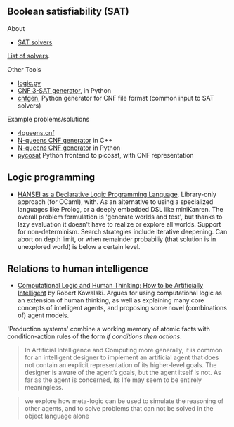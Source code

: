 
## Boolean satisfiability (SAT)

About

* [SAT solvers](https://embedded.eecs.berkeley.edu/eecsx44/fall2011/lectures/SATSolving.pdf)

[List of solvers](https://github.com/jonnor/agree/blob/master/doc/braindump.md#relation-to-theorem-provers).

Other Tools

* [logic.py](http://aima.cs.berkeley.edu/python/logic.html)
* [CNF 3-SAT generator](http://code.activestate.com/recipes/82346-random-3-cnf-problem-generator/), in Python
* [cnfgen](https://github.com/MassimoLauria/cnfgen/blob/master/cnfformula/cnfgen.py), Python generator for CNF file format (common input to SAT solvers)

Example problems/solutions

* [4queens.cnf](http://homepage.cs.uiowa.edu/~hzhang/c145/code/queen4.cnf)
* [N-queens CNF generator](https://sites.google.com/site/haioushen/search-algorithm/solvean-queensproblemusingsatsolver) in C++
* [N-queens CNF generator](http://forrestbao.blogspot.de/2007/11/python-script-to-solve-n-queen-problem.html) in Python
* [pycosat](https://pypi.python.org/pypi/pycosat) Python frontend to picosat, with CNF representation

## Logic programming

* [HANSEI as a Declarative Logic Programming Language](http://okmij.org/ftp/kakuritu/logic-programming.html).
Library-only approach (for OCaml), with. As an alternative to using a specialized languages like Prolog, or a deeply embedded DSL like miniKanren.
The overall problem formulation is 'generate worlds and test', but thanks to lazy evaluation it doesn't have to realize or explore all worlds.
Support for non-determinism. Search strategies include iterative deepening. Can abort on depth limit, or when remainder probabiliy (that solution is in unexplored world) is below a certain level.

## Relations to human intelligence

* [Computational Logic and Human Thinking: How to be Artificially Intelligent](http://www.doc.ic.ac.uk/~rak/papers/newbook.pdf) by Robert Kowalski. Argues for using computational logic as an extension of human thinking, as well as explaining many core concepts of intelligent agents, and proposing some novel (combinations of) agent models.

'Production systems' combine a working memory of atomic facts
with condition-action rules of the form *if conditions then actions*.

> In Artificial Intelligence and Computing more generally, it is common for  an  intelligent  designer
> to  implement  an  artificial  agent  that  does  not contain an  explicit  representation  of  its higher-level  goals. 
> The designer is aware of the agent’s goals, but the agent itself is not.
> As far as the agent is concerned, its life  may seem to be entirely meaningless.

> we explore how meta-logic can be used to simulate the reasoning of other agents,
> and to solve problems that can not  be  solved  in  the  object  language  alone

